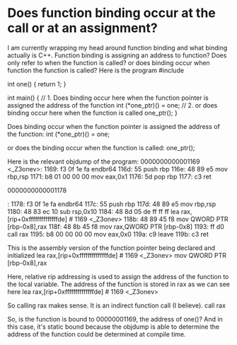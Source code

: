 
# Does function binding occur at the call or at an assignment?

I am currently wrapping my head around function binding and what binding actually is C++. Function binding is assigning an address to function?
Does only refer to when the function is called? or does binding occur when function the function is called?
Here is the program
#include <iostream>

int one() { return 1; }

int main()
{
    // 1. Does binding occur here when the function pointer is assigned the address of the function
    int (*one_ptr)() = one;
    // 2. or does binding occur here when the function is called
    one_ptr();
}

Does binding occur when the function pointer is assigned the address of the function:
int (*one_ptr)() = one;

or does the binding occur when the function is called:
one_ptr();

Here is the relevant objdump of the program:
0000000000001169 <_Z3onev>:
    1169:   f3 0f 1e fa             endbr64
    116d:   55                      push   rbp
    116e:   48 89 e5                mov    rbp,rsp
    1171:   b8 01 00 00 00          mov    eax,0x1
    1176:   5d                      pop    rbp
    1177:   c3                      ret

0000000000001178 <main>:
    1178:   f3 0f 1e fa             endbr64
    117c:   55                      push   rbp
    117d:   48 89 e5                mov    rbp,rsp
    1180:   48 83 ec 10             sub    rsp,0x10
    1184:   48 8d 05 de ff ff ff    lea    rax,[rip+0xffffffffffffffde]        # 1169 <_Z3onev>
    118b:   48 89 45 f8             mov    QWORD PTR [rbp-0x8],rax
    118f:   48 8b 45 f8             mov    rax,QWORD PTR [rbp-0x8]
    1193:   ff d0                   call   rax
    1195:   b8 00 00 00 00          mov    eax,0x0
    119a:   c9                      leave
    119b:   c3                      ret

This is the assembly version of the function pointer being declared and initialized
lea    rax,[rip+0xffffffffffffffde]        # 1169 <_Z3onev>
mov    QWORD PTR [rbp-0x8],rax

Here, relative rip addressing is used to assign the address of the function to the local variable. The address of the function is stored in rax as we can see here
lea    rax,[rip+0xffffffffffffffde]        # 1169 <_Z3onev>

So calling rax makes sense. It is an indirect function call (I believe).
call   rax

So, is the function is bound to 00000001169, the address of one()? And in this case, it's static bound because the objdump is able to determine the address of the function could be determined at compile time.

        